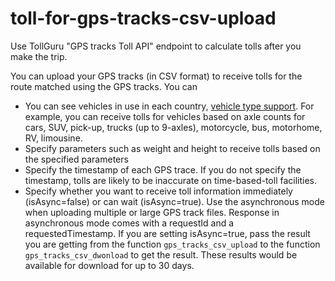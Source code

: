 # toll-for-gps-tracks-csv-upload
Use TollGuru "GPS tracks Toll API" endpoint to calculate tolls after you make the trip. 

You can upload your GPS tracks (in CSV format) to receive tolls for the route matched using the GPS tracks. You can
* You can see vehicles in use in each country, [vehicle type support](https://github.com/mapup/tollguru_vehicle_coverage/wiki/Vehicle-types-supported-by-TollGuru). For example, you can receive tolls for vehicles based on axle counts for cars, SUV, pick-up, trucks (up to 9-axles), motorcycle, bus, motorhome, RV, limousine.
* Specify parameters such as weight and height to receive tolls based on the specified parameters
* Specify the timestamp of each GPS trace. If you do not specify the timestamp, tolls are likely to be inaccurate on time-based-toll facilities.
* Specify whether you want to receive toll information immediately (isAsync=false) or can wait (isAsync=true). Use the asynchronous mode when uploading multiple or large GPS track files. Response in asynchronous mode comes with a requestId and a requestedTimestamp. If you are setting isAsync=true, pass the result you are getting from the function `gps_tracks_csv_upload` to the function `gps_tracks_csv_dwonload` to get the result. These results would be available for download for up to 30 days.
